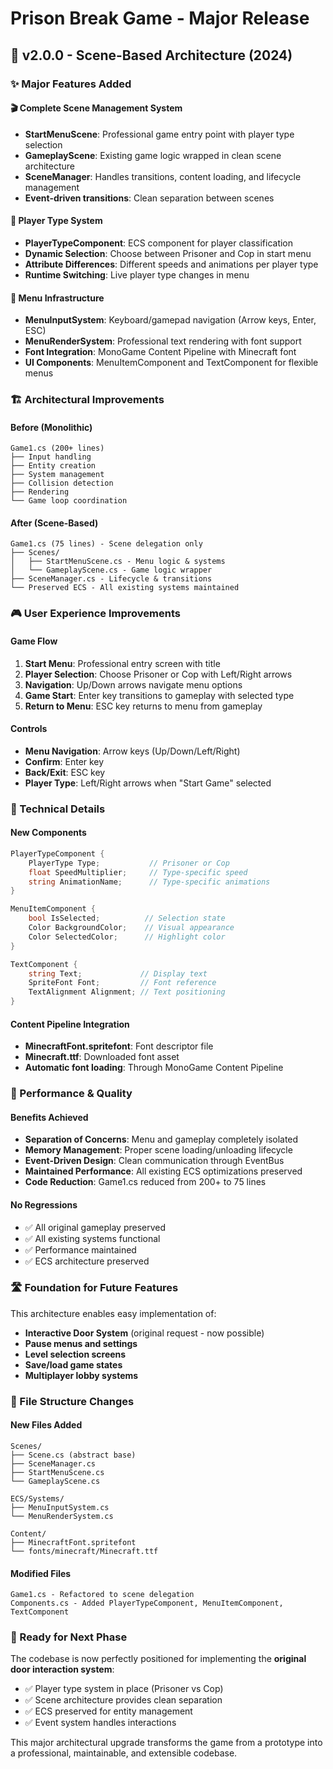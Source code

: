 # Prison Break Game - Major Release

## 🎉 v2.0.0 - Scene-Based Architecture (2024)

### ✨ Major Features Added

#### 🎬 Complete Scene Management System
- **StartMenuScene**: Professional game entry point with player type selection
- **GameplayScene**: Existing game logic wrapped in clean scene architecture  
- **SceneManager**: Handles transitions, content loading, and lifecycle management
- **Event-driven transitions**: Clean separation between scenes

#### 👤 Player Type System
- **PlayerTypeComponent**: ECS component for player classification
- **Dynamic Selection**: Choose between Prisoner and Cop in start menu
- **Attribute Differences**: Different speeds and animations per player type
- **Runtime Switching**: Live player type changes in menu

#### 🎨 Menu Infrastructure
- **MenuInputSystem**: Keyboard/gamepad navigation (Arrow keys, Enter, ESC)
- **MenuRenderSystem**: Professional text rendering with font support
- **Font Integration**: MonoGame Content Pipeline with Minecraft font
- **UI Components**: MenuItemComponent and TextComponent for flexible menus

### 🏗️ Architectural Improvements

#### Before (Monolithic)
```
Game1.cs (200+ lines)
├── Input handling
├── Entity creation  
├── System management
├── Collision detection
├── Rendering
└── Game loop coordination
```

#### After (Scene-Based)
```
Game1.cs (75 lines) - Scene delegation only
├── Scenes/
│   ├── StartMenuScene.cs - Menu logic & systems
│   └── GameplayScene.cs - Game logic wrapper
├── SceneManager.cs - Lifecycle & transitions
└── Preserved ECS - All existing systems maintained
```

### 🎮 User Experience Improvements

#### Game Flow
1. **Start Menu**: Professional entry screen with title
2. **Player Selection**: Choose Prisoner or Cop with Left/Right arrows  
3. **Navigation**: Up/Down arrows navigate menu options
4. **Game Start**: Enter key transitions to gameplay with selected type
5. **Return to Menu**: ESC key returns to menu from gameplay

#### Controls
- **Menu Navigation**: Arrow keys (Up/Down/Left/Right)
- **Confirm**: Enter key
- **Back/Exit**: ESC key
- **Player Type**: Left/Right arrows when "Start Game" selected

### 🔧 Technical Details

#### New Components
```csharp
PlayerTypeComponent {
    PlayerType Type;           // Prisoner or Cop
    float SpeedMultiplier;     // Type-specific speed
    string AnimationName;      // Type-specific animations
}

MenuItemComponent {
    bool IsSelected;          // Selection state
    Color BackgroundColor;    // Visual appearance
    Color SelectedColor;      // Highlight color
}

TextComponent {
    string Text;             // Display text
    SpriteFont Font;         // Font reference
    TextAlignment Alignment; // Text positioning
}
```

#### Content Pipeline Integration
- **MinecraftFont.spritefont**: Font descriptor file
- **Minecraft.ttf**: Downloaded font asset
- **Automatic font loading**: Through MonoGame Content Pipeline

### 🚀 Performance & Quality

#### Benefits Achieved
- **Separation of Concerns**: Menu and gameplay completely isolated
- **Memory Management**: Proper scene loading/unloading lifecycle  
- **Event-Driven Design**: Clean communication through EventBus
- **Maintained Performance**: All existing ECS optimizations preserved
- **Code Reduction**: Game1.cs reduced from 200+ to 75 lines

#### No Regressions
- ✅ All original gameplay preserved
- ✅ All existing systems functional
- ✅ Performance maintained
- ✅ ECS architecture preserved

### 🛣️ Foundation for Future Features

This architecture enables easy implementation of:
- **Interactive Door System** (original request - now possible)
- **Pause menus and settings**
- **Level selection screens**  
- **Save/load game states**
- **Multiplayer lobby systems**

### 📁 File Structure Changes

#### New Files Added
```
Scenes/
├── Scene.cs (abstract base)
├── SceneManager.cs  
├── StartMenuScene.cs
└── GameplayScene.cs

ECS/Systems/
├── MenuInputSystem.cs
└── MenuRenderSystem.cs

Content/
├── MinecraftFont.spritefont
└── fonts/minecraft/Minecraft.ttf
```

#### Modified Files
```
Game1.cs - Refactored to scene delegation
Components.cs - Added PlayerTypeComponent, MenuItemComponent, TextComponent  
```

### 🎯 Ready for Next Phase

The codebase is now perfectly positioned for implementing the **original door interaction system**:
- ✅ Player type system in place (Prisoner vs Cop)
- ✅ Scene architecture provides clean separation
- ✅ ECS preserved for entity management  
- ✅ Event system handles interactions

This major architectural upgrade transforms the game from a prototype into a professional, maintainable, and extensible codebase.
